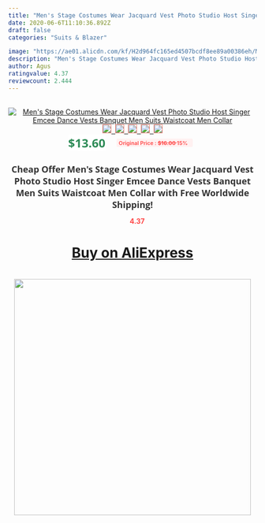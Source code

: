```yaml
---
title: "Men's Stage Costumes Wear Jacquard Vest Photo Studio Host Singer Emcee Dance Vests  Banquet  Men Suits   Waistcoat Men Collar"
date: 2020-06-6T11:10:36.892Z
draft: false
categories: "Suits & Blazer"

image: "https://ae01.alicdn.com/kf/H2d964fc165ed4507bcdf8ee89a00386eh/Men-s-Stage-Costumes-Wear-Jacquard-Vest-Photo-Studio-Host-Singer-Emcee-Dance-Vests-Banquet-Men.jpg"
description: "Men's Stage Costumes Wear Jacquard Vest Photo Studio Host Singer Emcee Dance Vests  Banquet  Men Suits   Waistcoat Men Collar"
author: Agus
ratingvalue: 4.37
reviewcount: 2.444
---
```

<br>
<div style="text-align: center;">
<a href="https://s.click.aliexpress.com/e/_AWKgcz" target="_blank" rel="nofollow noopener noreferrer"><img alt="Men's Stage Costumes Wear Jacquard Vest Photo Studio Host Singer Emcee Dance Vests  Banquet  Men Suits   Waistcoat Men Collar" class="magnifier-image" src="https://ae01.alicdn.com/kf/H2d964fc165ed4507bcdf8ee89a00386eh/Men-s-Stage-Costumes-Wear-Jacquard-Vest-Photo-Studio-Host-Singer-Emcee-Dance-Vests-Banquet-Men.jpg_640x640.jpg">
<br>
<img style="border:1px solid salmon" src="https://ae01.alicdn.com/kf/H2d964fc165ed4507bcdf8ee89a00386eh/Men-s-Stage-Costumes-Wear-Jacquard-Vest-Photo-Studio-Host-Singer-Emcee-Dance-Vests-Banquet-Men.jpg_120x120.jpg">&nbsp;&nbsp;<img style="border:1px solid salmon" src="https://ae01.alicdn.com/kf/Hb584e4fc3afd4e8dac57e9e35880b6644/Men-s-Stage-Costumes-Wear-Jacquard-Vest-Photo-Studio-Host-Singer-Emcee-Dance-Vests-Banquet-Men.jpg_120x120.jpg">&nbsp;&nbsp;<img style="border:1px solid salmon" src="https://ae01.alicdn.com/kf/Hab93c90a39e541c997a9a44c4adce2e8Z/Men-s-Stage-Costumes-Wear-Jacquard-Vest-Photo-Studio-Host-Singer-Emcee-Dance-Vests-Banquet-Men.jpg_120x120.jpg">&nbsp;&nbsp;<img style="border:1px solid salmon" src="https://ae01.alicdn.com/kf/Hc4259de67dc347c29326e705c831e935F/Men-s-Stage-Costumes-Wear-Jacquard-Vest-Photo-Studio-Host-Singer-Emcee-Dance-Vests-Banquet-Men.jpg_120x120.jpg">&nbsp;&nbsp;<img style="border:1px solid salmon" src="https://ae01.alicdn.com/kf/H0ee304b5ad8d49da8e8c371abc28376fM/Men-s-Stage-Costumes-Wear-Jacquard-Vest-Photo-Studio-Host-Singer-Emcee-Dance-Vests-Banquet-Men.jpg_120x120.jpg"></a></div><br0>
<div style="text-align: center;"><span style="background-color: white; border: 0px; box-sizing: border-box; color: seagreen; display: inline-block; font-family: &quot;open sans&quot; , &quot;arial&quot; , &quot;helvetica&quot; , sans-serif , &quot;heiti&quot;; font-size: 24px; font-stretch: inherit; font-weight: 700; line-height: inherit; margin: 0px 10px 0px 0px; padding: 0px; vertical-align: middle;">$13.60 </span>
<span style="background: rgb(255 , 241 , 241); border-radius: 3px; border: 0px; box-sizing: border-box; color: #ff4747; display: inline-block; font-family: inherit; font-size: 12px; font-stretch: inherit; font-style: inherit; font-variant: inherit; font-weight: 600; line-height: inherit; margin: 0px; padding: 2px 5px; transform: scale(0.9); vertical-align: middle;">Original Price : <b style="text-decoration: line-through;">$16.00 </b> 15%&nbsp;&nbsp;</span></div>
<h1 style="color: #333333; display: inline-block; font-family: &quot;open sans&quot; , &quot;arial&quot; , &quot;helvetica&quot; , sans-serif , &quot;heiti&quot;; font-size: 18px; font-stretch: inherit; font-weight: 700; text-align: center;">Cheap Offer Men's Stage Costumes Wear Jacquard Vest Photo Studio Host Singer Emcee Dance Vests  Banquet  Men Suits   Waistcoat Men Collar with Free Worldwide Shipping!</h1>
<div style="color: #ff4747; text-align: center;">
<img src="https://4.bp.blogspot.com/-M0ZcTcb-5uY/XleCXlxnR4I/AAAAAAAAAEc/OrjgMkXV1oMQFaCRZj5HQwOCBcu3w1FegCPcBGAYYCw/s1600/star.png" style="height: 15px;">&nbsp;<b>4.37</b></div>
<div class="button_cont" align="center"><a class="buynow_a" href="https://s.click.aliexpress.com/e/_AWKgcz" target="_blank" rel="nofollow noopener noreferrer"><H1>Buy on AliExpress</H1></a></div><br>
<div class="separator" style="clear: both; text-align: center;">
<img src="https://lh3.googleusercontent.com/-pTy5HemUv9M/XlePHvY0dAI/AAAAAAAAAE4/0nX5iRUoIWY8eMW9Dpxeirr157OZliDIgCLcBGAsYHQ/s1600/badge.gif" width="480">
</div>
